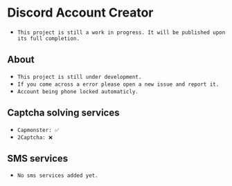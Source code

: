 # Discord Account Creator
- `This project is still a work in progress. It will be published upon its full completion.`

## About
- `This project is still under development.`
- `If you come across a error please open a new issue and report it.`
- `Account being phone locked automaticly.`

## Captcha solving services
- `Capmonster: ✅`
- `2Captcha: ❌`

## SMS services
- `No sms services added yet.`